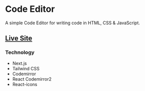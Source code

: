 # Code Editor

A simple Code Editor for writing code in HTML, CSS & JavaScript.

## [Live Site](https://code-editor-brown.vercel.app/)

### Technology
- Next.js
- Tailwind CSS
- Codemirror 
- React Codemirror2
- React-icons
